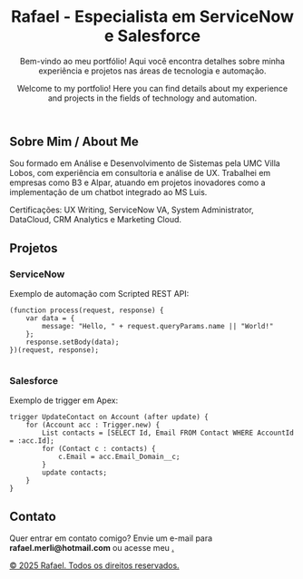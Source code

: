 <!DOCTYPE html>
<html lang="en">
<head>
    <meta charset="UTF-8">
    <meta name="viewport" content="width=device-width, initial-scale=1.0">
    <title>Rafael - Portfolio</title>
    <link rel="stylesheet" href="styles.css">
</head>
<body>
    <header>
        <h1>Rafael - Especialista em ServiceNow e Salesforce</h1>
        <p>Bem-vindo ao meu portfólio! Aqui você encontra detalhes sobre minha experiência e projetos nas áreas de tecnologia e automação.</p>
      <p>Welcome to my portfolio! Here you can find details about my experience and projects in the fields of technology and automation.</p>
    </header>
<section id="about">
        <h2>Sobre Mim / About Me</h2>
        <p>Sou formado em Análise e Desenvolvimento de Sistemas pela UMC Villa Lobos, com experiência em consultoria e análise de UX. Trabalhei em empresas como B3 e Alpar, atuando em projetos inovadores como a implementação de um chatbot integrado ao MS Luis.</p>
        <p>Certificações: UX Writing, ServiceNow VA, System Administrator, DataCloud, CRM Analytics e Marketing Cloud.</p>
</section>

<section id="projects">
   <h2>Projetos</h2>

   <h3>ServiceNow</h3>
       <p>Exemplo de automação com Scripted REST API:</p>
        <pre><code>(function process(request, response) {  
    var data = {  
        message: "Hello, " + request.queryParams.name || "World!"  
    };  
    response.setBody(data);  
})(request, response);
      </code></pre>

   <h3>Salesforce</h3>
        <p>Exemplo de trigger em Apex:</p>
        <pre><code>trigger UpdateContact on Account (after update) {  
    for (Account acc : Trigger.new) {  
        List<Contact> contacts = [SELECT Id, Email FROM Contact WHERE AccountId = :acc.Id];  
        for (Contact c : contacts) {  
            c.Email = acc.Email_Domain__c;  
        }  
        update contacts;  
    }  
}</code></pre>

   </section>

   <section id="contact">
        <h2>Contato</h2>
        <p>Quer entrar em contato comigo? Envie um e-mail para <strong>rafael.merli@hotmail.com</strong> ou acesse meu <a href="www.linkedin.com/in/rafael-hoffmann-merli-960131123

">LinkedIn</a>.</p>
   </section>

   <footer>
        <p>&copy; 2025 Rafael. Todos os direitos reservados.</p>
   </footer>
</body>
</html>
